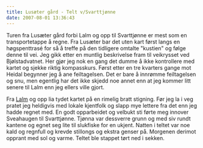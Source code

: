 ```yaml
---
title: Lusæter gård - Telt v/Svarttjønne
date: 2007-08-01 13:36:43
---
```


Turen fra Lusæter gård forbi Lalm og opp til Svarttjønne er mest som en transportetappe å regne. Fra Lusæter bar det uten kart først langs en høgspenttrasé for så å treffe på den tidligere omtalte "kustien" og følge denne til vei. Jeg gikk etter en muntlig beskrivelse fram til veikrysset ved Bjølstadvatnet. Her gjør jeg nok en gang det dumme å ikke kontrollere med kartet og sjekke riktig kompasskurs. Først etter en tre kvarters gange mot Heidal begynner jeg å ane feiltagelsen. Det er bare å innrømme feiltagelsen og snu, men egentlig har det ikke skjedd noe annet enn at jeg kommer litt senere til Lalm enn jeg ellers ville gjort.

Fra <a href="http://www.lalm.no/">Lalm</a> og opp lia tydet kartet på en rimelig bratt stigning. Før jeg la i veg pratet jeg heldigvis med lokale kjentfolk og slapp mye lettere fra det enn jeg hadde regnet med. En godt opparbeidet og velbukt sti førte meg innover Sveahaugen til Svarttjønne. Tjønna var dessverre grunn og med siv rundt kantene og egnet seg lite til slukfiske for en ukjent. Natten i teltet var noe kald og regnfull og krevde stillongs og ekstra genser på. Morgenen derimot opprant med sol og varme. Teltet ble stappet tørt ned i sekken.

